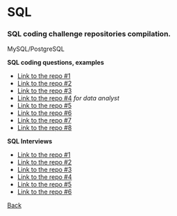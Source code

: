 # SQL
### SQL coding challenge repositories compilation.

MySQL/PostgreSQL

**SQL coding questions, examples**

- [Link to the repo #1](https://github.com/mrinal1704/SQL-Leetcode-Challenge)
- [Link to the repo #2](https://github.com/breakthenet/HackMe-SQL-Injection-Challenges)
- [Link to the repo #3](https://github.com/KATRINAHIGH/sql-khan-academy-challenges)
- [Link to the repo #4](https://github.com/AlexanderConnelly/BrainTree_SQL_Coding_Challenge_Data_Analyst) *for data analyst*
- [Link to the repo #5](https://github.com/ndleah/8-Week-SQL-Challenge)
- [Link to the repo #6](https://github.com/rradfar/sql-coding-challenges)
- [Link to the repo #7](https://github.com/manaswikamila05/8-Week-SQL-Challenge)
- [Link to the repo #8](https://github.com/SoftwareIntrospectre/The-Complete-SQL-Bootcamp)

**SQL Interviews**

- [Link to the repo #1](https://github.com/kansiris/SQL-interview-questions)
- [Link to the repo #2](https://github.com/kiwidamien/SQL_practice)
- [Link to the repo #3](https://github.com/avinash201199/Interviews-Resources/tree/main/SQL-Interview-Questions)
- [Link to the repo #4](https://github.com/RonKG/MySQL-code-challenges)
- [Link to the repo #5](https://github.com/SamirPaul1/mysql)
- [Link to the repo #6](https://github.com/yesdeepakmittal/sql-for-data-science)

[Back](./../README.md)